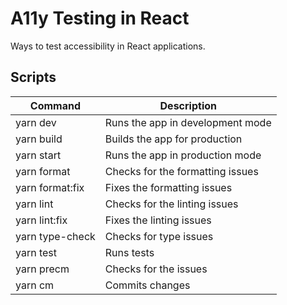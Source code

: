# A11y Testing in React

Ways to test accessibility in React applications.

## Scripts

| Command         | Description                      |
| --------------- | -------------------------------- |
| yarn dev        | Runs the app in development mode |
| yarn build      | Builds the app for production    |
| yarn start      | Runs the app in production mode  |
| yarn format     | Checks for the formatting issues |
| yarn format:fix | Fixes the formatting issues      |
| yarn lint       | Checks for the linting issues    |
| yarn lint:fix   | Fixes the linting issues         |
| yarn type-check | Checks for type issues           |
| yarn test       | Runs tests                       |
| yarn precm      | Checks for the issues            |
| yarn cm         | Commits changes                  |

